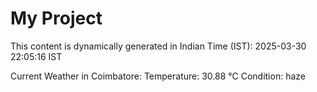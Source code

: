 # My Project

This content is dynamically generated in Indian Time (IST): 2025-03-30 22:05:16 IST


Current Weather in Coimbatore:
Temperature: 30.88 °C
Condition: haze

